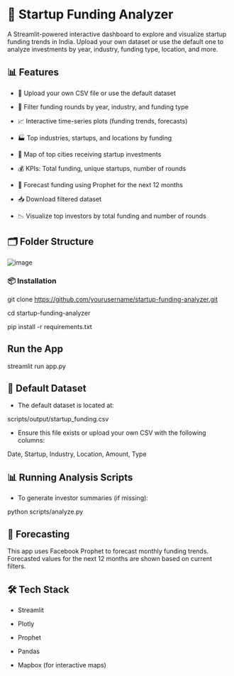 # 🚀 Startup Funding Analyzer

A Streamlit-powered interactive dashboard to explore and visualize startup funding trends in India. Upload your own dataset or use the default one to analyze investments by year, industry, funding type, location, and more.

## 📊 Features

- 📁 Upload your own CSV file or use the default dataset
  
- 📅 Filter funding rounds by year, industry, and funding type
  
- 📈 Interactive time-series plots (funding trends, forecasts)
  
- 🏭 Top industries, startups, and locations by funding
  
- 📌 Map of top cities receiving startup investments
  
- 💰 KPIs: Total funding, unique startups, number of rounds
  
- 🔮 Forecast funding using Prophet for the next 12 months
  
- 📥 Download filtered dataset
  
- 📉 Visualize top investors by total funding and number of rounds

## 🗂 Folder Structure

![image](https://github.com/user-attachments/assets/85afc66a-a062-42ac-94b2-0c82a727f292)

### 📦 Installation

git clone https://github.com/yourusername/startup-funding-analyzer.git

cd startup-funding-analyzer

pip install -r requirements.txt

## Run the App

streamlit run app.py

## 📁 Default Dataset
- The default dataset is located at:

scripts/output/startup_funding.csv

- Ensure this file exists or upload your own CSV with the following columns:

Date, Startup, Industry, Location, Amount, Type

## 📊 Running Analysis Scripts
- To generate investor summaries (if missing):

python scripts/analyze.py

## 🔮 Forecasting
This app uses Facebook Prophet to forecast monthly funding trends. Forecasted values for the next 12 months are shown based on current filters.

## 🛠 Tech Stack
- Streamlit

- Plotly

- Prophet

- Pandas

- Mapbox (for interactive maps)
